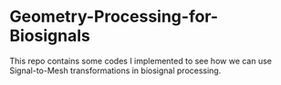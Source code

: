 # Geometry-Processing-for-Biosignals
This repo contains some codes I implemented to see how we can use Signal-to-Mesh transformations in biosignal processing.
